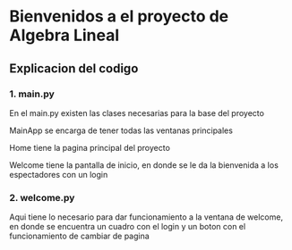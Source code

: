 # Bienvenidos a el proyecto de Algebra Lineal

## Explicacion del codigo

### 1. main.py

En el main.py existen las clases necesarias para la base del proyecto

MainApp se encarga de tener todas las ventanas principales

Home tiene la pagina principal del proyecto

Welcome tiene la pantalla de inicio, en donde se le da la bienvenida a los espectadores con un login

### 2. welcome.py

Aqui tiene lo necesario para dar funcionamiento a la ventana de welcome, en donde se encuentra un cuadro con el login y un boton con el funcionamiento de cambiar de pagina